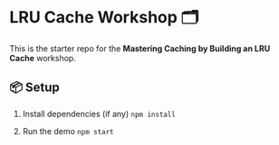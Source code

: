 # LRU Cache Workshop 🗂️

This is the starter repo for the **Mastering Caching by Building an LRU Cache** workshop.

## 📦 Setup

1. Install dependencies (if any)
   `npm install`

2. Run the demo
    `npm start`

